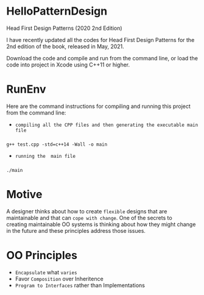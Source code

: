 # HelloPatternDesign
Head First Design Patterns (2020 2nd Edition)

I have recently updated all the codes for Head First Design Patterns for the 2nd edition of the book, released in May, 2021.

Download the code and compile and run from the command line, or load the code into project in Xcode using C++11 or higher.

# RunEnv
Here are the command instructions for compiling and running this project from the command line:
* `compiling all the CPP files and then generating the executable main file`
###
    g++ test.cpp -std=c++14 -Wall -o main
 
* `running the  main file`
###
    ./main
    
# Motive
A designer thinks about how to create `flexible` designs that are maintainable and that can `cope with change`. One of the secrets to <br>
creating maintainable OO systems is thinking about how they might change in the future and these principles address those issues.

# OO Principles
* `Encapsulate` what `varies`
* Favor `Composition` over Inheritence
* `Program to Interfaces` rather than Implementations
